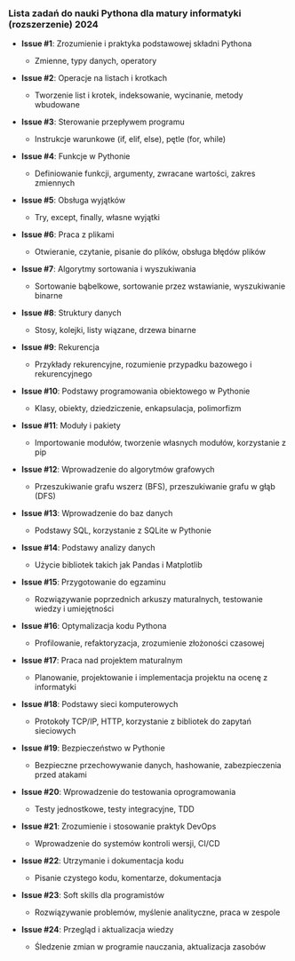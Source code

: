 ### Lista zadań do nauki Pythona dla matury informatyki (rozszerzenie) 2024

- **Issue #1**: Zrozumienie i praktyka podstawowej składni Pythona
  - Zmienne, typy danych, operatory

- **Issue #2**: Operacje na listach i krotkach
  - Tworzenie list i krotek, indeksowanie, wycinanie, metody wbudowane

- **Issue #3**: Sterowanie przepływem programu
  - Instrukcje warunkowe (if, elif, else), pętle (for, while)

- **Issue #4**: Funkcje w Pythonie
  - Definiowanie funkcji, argumenty, zwracane wartości, zakres zmiennych

- **Issue #5**: Obsługa wyjątków
  - Try, except, finally, własne wyjątki

- **Issue #6**: Praca z plikami
  - Otwieranie, czytanie, pisanie do plików, obsługa błędów plików

- **Issue #7**: Algorytmy sortowania i wyszukiwania
  - Sortowanie bąbelkowe, sortowanie przez wstawianie, wyszukiwanie binarne

- **Issue #8**: Struktury danych
  - Stosy, kolejki, listy wiązane, drzewa binarne

- **Issue #9**: Rekurencja
  - Przykłady rekurencyjne, rozumienie przypadku bazowego i rekurencyjnego

- **Issue #10**: Podstawy programowania obiektowego w Pythonie
  - Klasy, obiekty, dziedziczenie, enkapsulacja, polimorfizm

- **Issue #11**: Moduły i pakiety
  - Importowanie modułów, tworzenie własnych modułów, korzystanie z pip

- **Issue #12**: Wprowadzenie do algorytmów grafowych
  - Przeszukiwanie grafu wszerz (BFS), przeszukiwanie grafu w głąb (DFS)

- **Issue #13**: Wprowadzenie do baz danych
  - Podstawy SQL, korzystanie z SQLite w Pythonie

- **Issue #14**: Podstawy analizy danych
  - Użycie bibliotek takich jak Pandas i Matplotlib

- **Issue #15**: Przygotowanie do egzaminu
  - Rozwiązywanie poprzednich arkuszy maturalnych, testowanie wiedzy i umiejętności

- **Issue #16**: Optymalizacja kodu Pythona
  - Profilowanie, refaktoryzacja, zrozumienie złożoności czasowej

- **Issue #17**: Praca nad projektem maturalnym
  - Planowanie, projektowanie i implementacja projektu na ocenę z informatyki

- **Issue #18**: Podstawy sieci komputerowych
  - Protokoły TCP/IP, HTTP, korzystanie z bibliotek do zapytań sieciowych

- **Issue #19**: Bezpieczeństwo w Pythonie
  - Bezpieczne przechowywanie danych, hashowanie, zabezpieczenia przed atakami

- **Issue #20**: Wprowadzenie do testowania oprogramowania
  - Testy jednostkowe, testy integracyjne, TDD

- **Issue #21**: Zrozumienie i stosowanie praktyk DevOps
  - Wprowadzenie do systemów kontroli wersji, CI/CD

- **Issue #22**: Utrzymanie i dokumentacja kodu
  - Pisanie czystego kodu, komentarze, dokumentacja

- **Issue #23**: Soft skills dla programistów
  - Rozwiązywanie problemów, myślenie analityczne, praca w zespole

- **Issue #24**: Przegląd i aktualizacja wiedzy
  - Śledzenie zmian w programie nauczania, aktualizacja zasobów

